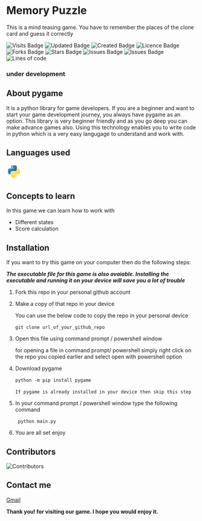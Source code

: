 # Memory Puzzle
This is a mind teasing game. You have to remember the places of the clone card and guess it correctly

![Visits Badge](https://badges.pufler.dev/visits/Rishikesh-kumar-7258/MemoryPuzzle)
![Updated Badge](https://badges.pufler.dev/updated/Rishikesh-kumar-7258/MemoryPuzzle)
![Created Badge](https://badges.pufler.dev/created/Rishikesh-kumar-7258/MemoryPuzzle)
![Licence Badge](https://img.shields.io/github/license/Rishikesh-kumar-7258/MemoryPuzzle?style=flat-square)
![Forks Badge](https://img.shields.io/github/forks/Rishikesh-kumar-7258/MemoryPuzzle?style=flat-square)
![Stars Badge](https://img.shields.io/github/stars/Rishikesh-kumar-7258/MemoryPuzzle?style=flat-square)
![Issues Badge](https://img.shields.io/github/issues/Rishikesh-kumar-7258/MemoryPuzzle?style=flat-square)
![Issues Badge](https://img.shields.io/github/issues-pr/Rishikesh-kumar-7258/MemoryPuzzle?style=flat-square)
![Lines of code](https://img.shields.io/tokei/lines/github/Rishikesh-kumar-7258/MemoryPuzzle?style=flat-square)

### under development


## About pygame
It is a python library for game developers. If you are a beginner and want to start your game development journey, you always have pygame as an option. This library is very beginner friendly and as you go deep you can make advance games also. Using this technology enables you to write code in python which is a very easy langugage to understand and work with.

## Languages used
<p align="left">
<img src="https://raw.githubusercontent.com/devicons/devicon/master/icons/python/python-original.svg"alt="python" width="40"/>  <a href="https://reactjs.org/" target="_blank"></a>
<p>

## Concepts to learn
In this game we can learn how to work with 
* Different states
* Score calculation

## Installation
If you want to try this game on your computer then do the following steps:

***The executable file for this game is also avaiable. Installing the executable and running it on your device will save you a lot of trouble***

1. Fork this repo in your personal github account
2. Make a copy of that repo in your device

    You can use the below code to copy the repo in your personal device
    ```
    git clone url_of_your_github_repo
    ```
3. Open this file using command prompt / powershell window

    for opening a file in command prompt/ powershell simply right click on the repo you copied earlier and select open with powershell option
4. Download pygame 
    ```
    python -m pip install pygame
    ```
    `If pygame is already installed in your device then skip this step`
5. In your command prompt / powershell window type the following command
    ```
     python main.py
    ```

6. You are all set enjoy

## Contributors
![Contributors](https://contrib.rocks/image?repo=Rishikesh-kumar-7258/MemoryPuzzle)

## Contact me
[Gmail](mailto:rishi7258prince@gmail.com)

**Thank you! for visiting our game. I hope you would enjoy it.**